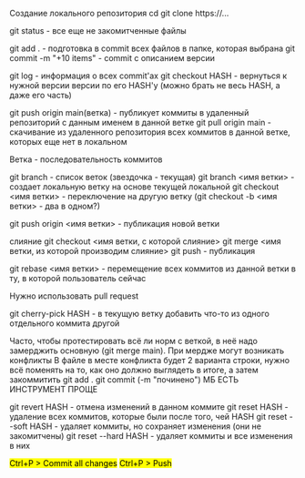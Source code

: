 Создание локального репозитория
cd 
git clone https://...


git status - все еще не закомитченные файлы

git add . - подготовка в commit всех файлов в папке, которая выбрана
git commit -m "+10 items" - commit с описанием версии

git log - информация о всех commit'ах
git checkout HASH - вернуться к нужной версии версии по его HASH'у (можно брать не весь HASH, а даже его часть)

git push origin main(ветка) - публикует коммиты в удаленный репозиторий с данным именем в данной ветке
git pull origin main - скачивание из удаленного репозитория всех коммитов в данной ветке, которых еще нет в локальном

Ветка - последовательность коммитов

git branch - список веток (звездочка - текущая)
git branch <имя ветки> - создает локальную ветку на основе текущей локальной
git checkout <имя ветки> - переключение на другую ветку
(git checkout -b <имя ветки> - два в одном?)

git push origin <имя ветки> - публикация новой ветки

слияние
git checkout <имя ветки, с которой слияние>
git merge <имя ветки, из которой производим слияние>
git push - публикация

git rebase <имя ветки> - перемещение всех коммитов из данной ветки в ту, в которой пользователь сейчас

Нужно использовать pull request

git cherry-pick HASH - в текущую ветку добавить что-то из одного отдельного коммита другой

Часто, чтобы протестировать всё ли норм с веткой, в неё надо замерджить основную (git merge main).
При мердже могут возникать конфликты
В файле в месте конфликта будет 2 варианта строки, нужно всё поменять на то, как оно должно выглядеть в итоге, а затем закоммитить
git add .
git commit (-m "починено")
МБ ЕСТЬ ИНСТРУМЕНТ ПРОЩЕ

git revert HASH - отмена изменений в данном коммите 
git reset HASH - удаление всех коммитов, которые были после того, чей HASH
git reset --soft HASH - удаляет коммиты, но сохраняет изменения (они не закомитчены)
git reset --hard HASH - удаляет коммиты и все изменения в них

<mark class="hltr-g">Ctrl+P &gt; Commit all changes</mark>
<mark class="hltr-g">Ctrl+P &gt; Push</mark>
